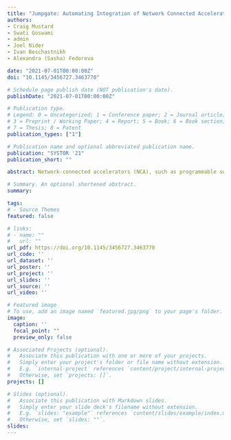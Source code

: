 ```yaml
---
title: "Jumpgate: Automating Integration of Network Connected Accelerators"
authors:
- Craig Mustard
- Swati Goswami
- admin
- Joel Nider
- Ivan Beschastnikh
- Alexandra (Sasha) Fedorova

date: "2021-07-01T00:00:00Z"
doi: "10.1145/3456727.3463770"

# Schedule page publish date (NOT publication's date).
publishDate: "2021-07-01T00:00:00Z"

# Publication type.
# Legend: 0 = Uncategorized; 1 = Conference paper; 2 = Journal article;
# 3 = Preprint / Working Paper; 4 = Report; 5 = Book; 6 = Book section;
# 7 = Thesis; 8 = Patent
publication_types: ["1"]

# Publication name and optional abbreviated publication name.
publication: "SYSTOR '21"
publication_short: ""

abstract: Network-connected accelerators (NCA), such as programmable switches, ASICs, and FPGAs can speed up operations in data analytics. But so far, integration of NCAs into data analytics systems required manual effort.We present Jumpgate, a system that simplifies integration of existing NCA code into data analytics systems, such as Apache Spark or Presto. Jumpgate places most of the integration code into the analytics system, which needs to be written once, leaving NCA programmers to write only a couple hundred lines of code to integrate new NCAs. Jumpgate relies on dataflow graphs that most analytics systems use internally, and takes care of the invocation of NCAs, the necessary format conversion, and orchestration of their execution via novel staged network pipelines.Our implementation of Jumpgate in Apache Spark made it possible, for the first time, to study the benefits and drawbacks of using NCAs across the entire range of queries in the TPC-DS benchmark. Since we lack hardware that can accelerate all analytics operations, we implemented NCAs in software. We report on how and when analytics workloads will benefit from NCAs to motivate future designs.

# Summary. An optional shortened abstract.
summary:

tags:
# - Source Themes
featured: false

# links:
# - name: ""
#   url: ""
url_pdf: https://doi.org/10.1145/3456727.3463770
url_code: ''
url_dataset: ''
url_poster: ''
url_project: ''
url_slides: ''
url_source: ''
url_video: ''

# Featured image
# To use, add an image named `featured.jpg/png` to your page's folder. 
image:
  caption: ''
  focal_point: ""
  preview_only: false

# Associated Projects (optional).
#   Associate this publication with one or more of your projects.
#   Simply enter your project's folder or file name without extension.
#   E.g. `internal-project` references `content/project/internal-project/index.md`.
#   Otherwise, set `projects: []`.
projects: []

# Slides (optional).
#   Associate this publication with Markdown slides.
#   Simply enter your slide deck's filename without extension.
#   E.g. `slides: "example"` references `content/slides/example/index.md`.
#   Otherwise, set `slides: ""`.
slides:
---
```


<!-- {{% callout note %}}
Click the *Cite* button above to demo the feature to enable visitors to import publication metadata into their reference management software.
{{% /callout %}}

{{% callout note %}}
Create your slides in Markdown - click the *Slides* button to check out the example.
{{% /callout %}}

Supplementary notes can be added here, including [code, math, and images](https://wowchemy.com/docs/writing-markdown-latex/). -->
